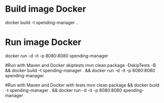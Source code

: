 # Build image Docker
docker build -t spending-manager .

# Run image Docker
docker run -d -it -p 8080:8080 spending-manager

#Run with Maven and Docker skiptests
mvn clean package -DskipTests -B && docker build -t spending-manager . && docker run -d -it -p 8080:8080 spending-manager

#Run with Maven and Docker with tests
mvn clean package && docker build -t spending-manager . && docker run -d -it -p 8080:8080 spending-manager